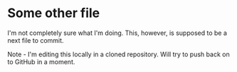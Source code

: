 Some other file
===============

I'm not completely sure what I'm doing. This, however, is supposed to be a next file to commit.

Note - I'm editing this locally in a cloned repository. Will try to push back on to GitHub in a moment.
